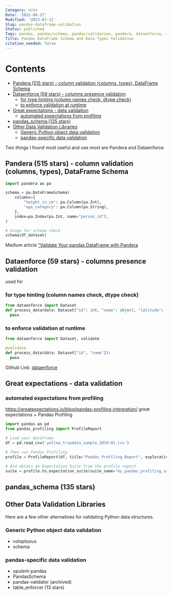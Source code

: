 ```yaml
---
Category: note
Date: '2022-04-27'
Modified: '2023-07-12'
Slug: pandas-dataframe-validation
Status: published
Tags: pandas, pandas/schema, pandas/validation, pandera, dataenforce, software/alternatives, great-expectations,
Title: Pandas Dataframe Schema and Data Types Validation
citation_needed: false
---
```


# Contents
<!-- MarkdownTOC levels='2,3' autolink=True autoanchor=True -->

- [Pandera \(515 stars\) - column validation \(columns, types\), DataFrame Schema](#pandera-515-stars---column-validation-columns-types-dataframe-schema)
- [Dataenforce \(59 stars\) - columns presence validation](#dataenforce-59-stars---columns-presence-validation)
  - [for type hinting \(column names check, dtype check\)](#for-type-hinting-column-names-check-dtype-check)
  - [to enforce validation at runtime](#to-enforce-validation-at-runtime)
- [Great expectations - data validation](#great-expectations---data-validation)
  - [automated expectations from profiling](#automated-expectations-from-profiling)
- [pandas_schema \(135 stars\)](#pandas_schema-135-stars)
- [Other Data Validation Libraries](#other-data-validation-libraries)
  - [Generic Python object data validation](#generic-python-object-data-validation)
  - [pandas-specific data validation](#pandas-specific-data-validation)

<!-- /MarkdownTOC -->

Two things I found most useful and use most are Pandera and Dataenforce.

<a id="pandera-515-stars---column-validation-columns-types-dataframe-schema"></a>

## Pandera (515 stars) - column validation (columns, types), DataFrame Schema

```python
import pandera as pa

schema = pa.DataFrameSchema(
    columns={
        "height_in_cm": pa.Column(pa.Int),
        "age_category": pa.Column(pa.String),
    },
    index=pa.Index(pa.Int, name="person_id"),
)

# Usage for schema check
schema(df_dataset)
```

Medium article ["Validate Your pandas DataFrame with Pandera](
https://towardsdatascience.com/validate-your-pandas-dataframe-with-pandera-2995910e564)

<a id="dataenforce-59-stars---columns-presence-validation"></a>

## Dataenforce (59 stars) - columns presence validation

used for
<a id="for-type-hinting-column-names-check-dtype-check"></a>

### for type hinting (column names check, dtype check)

```python
from dataenforce import Dataset
def process_data(data: Dataset["id": int, "name": object, "latitude": float, "longitude": float])
  pass
```

<a id="to-enforce-validation-at-runtime"></a>

### to enforce validation at runtime

```python
from dataenforce import Dataset, validate

@validate
def process_data(data: Dataset["id", "name"]):
  pass
```

Github Link: [dataenforce](https://github.com/CedricFR/dataenforce)

<a id="great-expectations---data-validation"></a>

## Great expectations - data validation

<a id="automated-expectations-from-profiling"></a>

### automated expectations from profiling

<https://greatexpectations.io/blog/pandas-profiling-integration/>
great expectations + Pandas Profiling

```python
import pandas as pd
from pandas_profiling import ProfileReport

# Load your dataframe
df = pd.read_csv('yellow_tripdata_sample_2019-01.csv')

# Then run Pandas Profiling
profile = ProfileReport(df, title="Pandas Profiling Report", explorative=True)

# And obtain an Expectation Suite from the profile report
suite = profile.to_expectation_suite(suite_name="my_pandas_profiling_suite")
```

<a id="pandas_schema-135-stars"></a>

## pandas_schema (135 stars)

<a id="other-data-validation-libraries"></a>

## Other Data Validation Libraries

Here are a few other alternatives for validating Python data structures.

<a id="generic-python-object-data-validation"></a>

### Generic Python object data validation

- voloptuous
- schema

<a id="pandas-specific-data-validation"></a>

### pandas-specific data validation

- opulent-pandas
- PandasSchema
- pandas-validator (archived)
- table_enforcer (13 stars)

